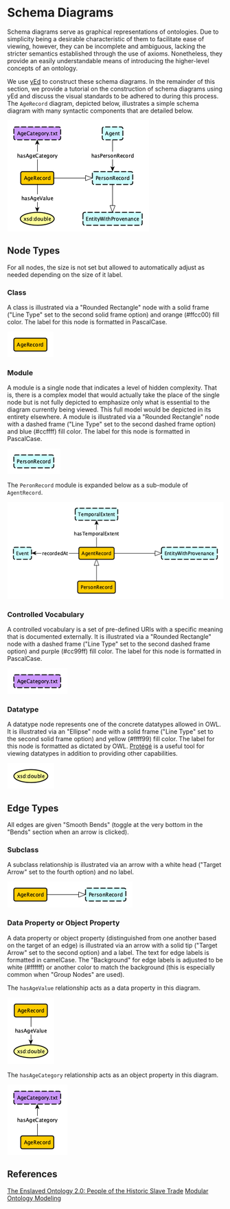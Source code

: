 # Schema Diagrams

Schema diagrams serve as graphical representations of ontologies. Due to simplicity being a desirable characteristic of them to facilitate ease of viewing, however, they can be incomplete and ambiguous, lacking the stricter semantics established through the use of axioms. Nonetheless, they provide an easily understandable means of introducing the higher-level concepts of an ontology.

We use [yEd](https://www.yworks.com/products/yed) to construct these schema diagrams. In the remainder of this section, we provide a tutorial on the construction of schema diagrams using yEd and discuss the visual standards to be adhered to during this process. The `AgeRecord` diagram, depicted below, illustrates a simple schema diagram with many syntactic components that are detailed below.

![AgeRecord](schema-diagrams/AgeRecord.png)

## Node Types

For all nodes, the size is not set but allowed to automatically adjust as needed depending on the size of it label.

### Class

A class is illustrated via a "Rounded Rectangle" node with a solid frame ("Line Type" set to the second solid frame option) and orange (#ffcc00) fill color. The label for this node is formatted in PascalCase.

![AgeRecord Node](schema-diagrams/AgeRecordNode.png)

### Module

A module is a single node that indicates a level of hidden complexity. That is, there is a complex model that would actually take the place of the single node but is not fully depicted to emphasize only what is essential to the diagram currently being viewed. This full model would be depicted in its entirety elsewhere. A module is illustrated via a "Rounded Rectangle" node with a dashed frame ("Line Type" set to the second dashed frame option) and blue (#ccffff) fill color. The label for this node is formatted in PascalCase.

![PersonRecord Node](schema-diagrams/PersonRecordNode.png)

The `PeronRecord` module is expanded below as a sub-module of `AgentRecord`.

![AgentRecord](schema-diagrams/AgentRecord.png)

### Controlled Vocabulary

A controlled vocabulary is a set of pre-defined URIs with a specific meaning that is documented externally. It is illustrated via a "Rounded Rectangle" node with a dashed frame ("Line Type" set to the second dashed frame option) and purple (#cc99ff) fill color. The label for this node is formatted in PascalCase.

![AgeCategory.txt Node](schema-diagrams/AgeCategoryNode.png)

### Datatype

A datatype node represents one of the concrete datatypes allowed in OWL. It is illustrated via an "Ellipse" node with a solid frame ("Line Type" set to the second solid frame option) and yellow (#ffff99) fill color. The label for this node is formatted as dictated by OWL. [Protégé](https://protege.stanford.edu) is a useful tool for viewing datatypes in addition to providing other capabilities.

![xsd:double Node](schema-diagrams/xsddoubleNode.png)

## Edge Types

All edges are given "Smooth Bends" (toggle at the very bottom in the "Bends" section when an arrow is clicked).

### Subclass

A subclass relationship is illustrated via an arrow with a white head ("Target Arrow" set to the fourth option) and no label.

![AgeRecord subclassOf PersonRecord](schema-diagrams/AgeRecord-subclass-PersonRecord.png)

### Data Property or Object Property

A data property or object property (distinguished from one another based on the target of an edge) is illustrated via an arrow with a solid tip ("Target Arrow" set to the second option) and a label. The text for edge labels is formatted in camelCase. The "Background" for edge labels is adjusted to be white (#ffffff) or another color to match the background (this is especially common when "Group Nodes" are used).

The `hasAgeValue` relationship acts as a data property in this diagram.

![AgeRecord hasAgeValue xsd:double](schema-diagrams/AgeRecord-hasAgeValue-xsddouble.png)

The `hasAgeCategory` relationship acts as an object property in this diagram.

![AgeRecord hasAgeCategory AgeCategory.txt](schema-diagrams/AgeRecord-hasAgeCategory-AgeCategory.png)

## References

[The Enslaved Ontology 2.0: People of the Historic Slave Trade](https://docs.enslaved.org/ontology/v2/Enslaved_Documentation_V2_0-2.pdf)
[Modular Ontology Modeling](https://www.semantic-web-journal.net/system/files/swj2806.pdf)